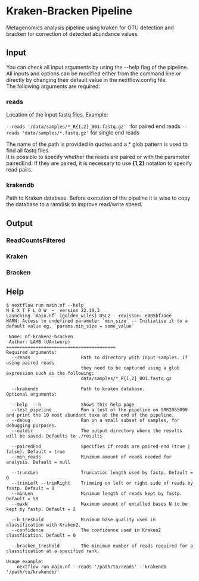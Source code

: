 # Kraken-Bracken Pipeline

Metagenomics analysis pipeline using kraken for OTU detection and bracken for correction of detected abundance values.

## Input
 
You can check all input arguments by using the --help flag of the pipeline.
All inputs and options can be modified either from the command line or directly by changing their default value in the nextflow.config file.  
The following arguments are required:

### reads  
Location of the input fastq files. Example:  

```--reads '/data/samples/*_R{1,2}_001.fastq.gz' ```
for paired end reads
```--reads 'data/samples/*.fastq.gz'```
for single end reads

The name of the path is provided in quotes and a * glob pattern is used to find all fastq files.  
It is possible to specify whether the reads are paired or with the parameter pairedEnd. 
If they are paired, it is necessary to use **{1,2}** notation to specify read pairs.  

### krakendb  
Path to Kraken database. Before execution of the pipeline it is wise to copy the database to a ramdisk to improve read/write speed.

## Output

### ReadCountsFiltered

### Kraken

### Bracken

## Help
```
$ nextflow run main.nf --help
N E X T F L O W  ~  version 22.10.3
Launching `main.nf` [golden_wiles] DSL2 - revision: e005bf7aee
WARN: Access to undefined parameter `min_size` -- Initialise it to a default value eg. `params.min_size = some_value`

 Name: nf-kraken2-bracken
 Author: LAMB (UAntwerp)
=========================================
Required arguments:
  --reads                   Path to directory with input samples. If using paired reads 
                            they need to be captured using a glob expression such as the following:
                            data/samples/*_R{1,2}_001.fastq.gz

  --krakendb                Path to kraken database.
Optional arguments:

  --help  --h               Shows this help page
  --test_pipeline           Run a test of the pipeline on SRR2085099 and print the 10 most abundant taxa at the end of the pipeline.
  --debug                   Run on a small subset of samples, for debugging purposes.
  --outdir                  The output directory where the results will be saved. Defaults to ./results

  --pairedEnd               Specifies if reads are paired-end (true | false). Default = true
  --min_reads               Minimum amount of reads needed for analysis. Default = null

  --truncLen                Truncation length used by fastp. Default = 0
  --trimLeft --trimRight    Trimming on left or right side of reads by fastp. Default = 0
  --minLen                  Minimum length of reads kept by fastp. Default = 50
  --maxN                    Maximum amount of uncalled bases N to be kept by fastp. Default = 2

  --b_treshold              Minimum base quality used in classification with Kraken2. 
  --confidence              The confidence used in Kraken2 classfication. Default = 0

  --bracken_treshold        The minimum number of reads required for a classification at a specified rank. 

Usage example:
    nextflow run main.nf --reads '/path/to/reads' --krakendb '/path/to/krakendb/' 


```
